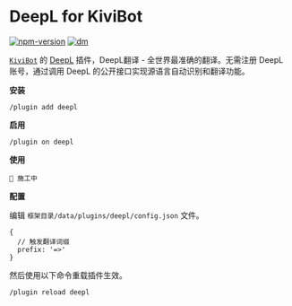 # DeepL for KiviBot

[![npm-version](https://img.shields.io/npm/v/kivibot-plugin-deepl?color=006494&label=kivibot-plugin-deepl&style=flat-square)](https://npm.im/kivibot-plugin-deepl)
[![dm](https://shields.io/npm/dm/kivibot-plugin-deepl?color=006494&style=flat-square)](https://npm.im/kivibot-plugin-deepl)

[`KiviBot`](https://beta.kivibot.com) 的 [DeepL](https://www.deepl.com/) 插件，DeepL翻译 - 全世界最准确的翻译。无需注册 DeepL 账号，通过调用 DeepL 的公开接口实现源语言自动识别和翻译功能。

**安装**

```shell
/plugin add deepl
```

**启用**

```shell
/plugin on deepl
```

**使用**

```
🚧 施工中
```

**配置**

编辑 `框架目录/data/plugins/deepl/config.json` 文件。

```jsonc
{
  // 触发翻译词缀
  prefix: '=>'
}
```

然后使用以下命令重载插件生效。

```shell
/plugin reload deepl
```
